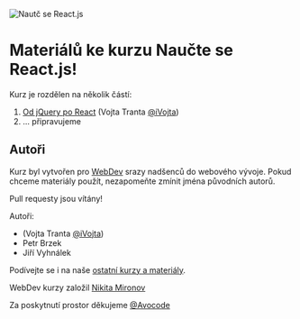 ![Nautč se React.js](https://image.ibb.co/dnb7tv/react_event_fb_title_v03.png)

# Materiálů ke kurzu Naučte se React.js!

Kurz je rozdělen na několik částí:

1. [Od jQuery po React](./pt.1-jQuery-to-React) (Vojta Tranta [@iVojta](https://twitter.com/ivojta))
2. ... připravujeme


## Autoři
Kurz byl vytvořen pro [WebDev](https://www.facebook.com/groups/webdevjs) srazy nadšenců do webového vývoje. Pokud chceme materiály použít, nezapomeňte zmínit jména původních autorů.

Pull requesty jsou vítány!

Autoři:
- (Vojta Tranta [@iVojta](https://twitter.com/ivojta))
- Petr Brzek
- Jiří Vyhnálek


Podívejte se i na naše [ostatní kurzy a materiály](https://github.com/webdev-js-evenings).

WebDev kurzy založil [Nikita Mironov](https://www.facebook.com/why7e)

Za poskytnutí prostor děkujeme [@Avocode](https://avocode.com/)
